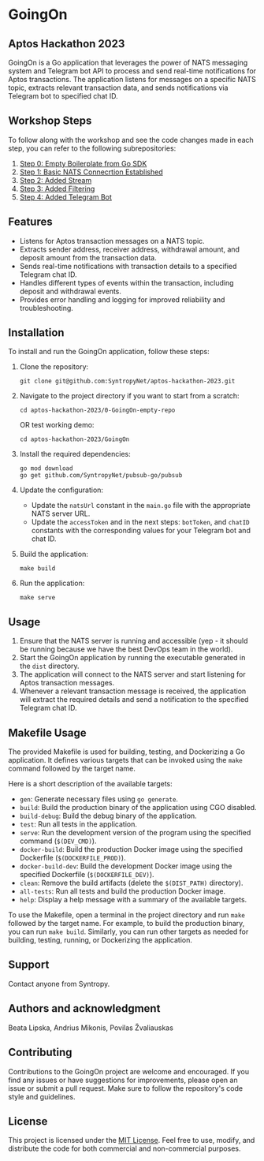# GoingOn
## Aptos Hackathon 2023

GoingOn is a Go application that leverages the power of NATS messaging system and Telegram bot API to process and send real-time notifications for Aptos transactions. The application listens for messages on a specific NATS topic, extracts relevant transaction data, and sends notifications via Telegram bot to specified chat ID.

## Workshop Steps

To follow along with the workshop and see the code changes made in each step, you can refer to the following subrepositories:
1. [Step 0: Empty Boilerplate from Go SDK](https://gitlab.com/syntropynet/devrel/external/hackathons/aptos-hackathon-2023/0-GoingOn-empty-repo)
2. [Step 1: Basic NATS Connecrtion Established](https://gitlab.com/syntropynet/devrel/external/hackathons/aptos-hackathon-2023/1-GoingOn-basic)
3. [Step 2: Added Stream](https://gitlab.com/syntropynet/devrel/external/hackathons/aptos-hackathon-2023/2-GoingOn-added-aptos-stream/)
4. [Step 3: Added Filtering](https://gitlab.com/syntropynet/devrel/external/hackathons/aptos-hackathon-2023/3-GoingOn-added-data-filtering)
5. [Step 4: Added Telegram Bot](https://gitlab.com/syntropynet/devrel/external/hackathons/aptos-hackathon-2023/4-GoinOn-added-telegram-bot)

## Features

- Listens for Aptos transaction messages on a NATS topic.
- Extracts sender address, receiver address, withdrawal amount, and deposit amount from the transaction data.
- Sends real-time notifications with transaction details to a specified Telegram chat ID.
- Handles different types of events within the transaction, including deposit and withdrawal events.
- Provides error handling and logging for improved reliability and troubleshooting.

## Installation

To install and run the GoingOn application, follow these steps:

1. Clone the repository:

   ```shell
   git clone git@github.com:SyntropyNet/aptos-hackathon-2023.git
   ```

2. Navigate to the project directory if you want to start from a scratch:

   ```shell
   cd aptos-hackathon-2023/0-GoingOn-empty-repo
   ```

   OR test working demo:
      ```shell
   cd aptos-hackathon-2023/GoingOn
   ```

3. Install the required dependencies:

   ```shell
   go mod download
   go get github.com/SyntropyNet/pubsub-go/pubsub
   ```

4. Update the configuration:

   - Update the `natsUrl` constant in the `main.go` file with the appropriate NATS server URL.
   - Update the `accessToken` and in the next steps: `botToken`, and `chatID` constants with the corresponding values for your Telegram bot and chat ID.

5. Build the application:

   ```shell
   make build
   ```

6. Run the application:

   ```shell
   make serve
   ```

## Usage

1. Ensure that the NATS server is running and accessible (yep - it should be running because we have the best DevOps team in the world).
2. Start the GoingOn application by running the executable generated in the `dist` directory.
3. The application will connect to the NATS server and start listening for Aptos transaction messages.
4. Whenever a relevant transaction message is received, the application will extract the required details and send a notification to the specified Telegram chat ID.


## Makefile Usage
The provided Makefile is used for building, testing, and Dockerizing a Go application. It defines various targets that can be invoked using the `make` command followed by the target name.

Here is a short description of the available targets:

- `gen`: Generate necessary files using `go generate`.
- `build`: Build the production binary of the application using CGO disabled.
- `build-debug`: Build the debug binary of the application.
- `test`: Run all tests in the application.
- `serve`: Run the development version of the program using the specified command (`$(DEV_CMD)`).
- `docker-build`: Build the production Docker image using the specified Dockerfile (`$(DOCKERFILE_PROD)`).
- `docker-build-dev`: Build the development Docker image using the specified Dockerfile (`$(DOCKERFILE_DEV)`).
- `clean`: Remove the build artifacts (delete the `$(DIST_PATH)` directory).
- `all-tests`: Run all tests and build the production Docker image.
- `help`: Display a help message with a summary of the available targets.

To use the Makefile, open a terminal in the project directory and run `make` followed by the target name. For example, to build the production binary, you can run `make build`. Similarly, you can run other targets as needed for building, testing, running, or Dockerizing the application.

## Support
Contact anyone from Syntropy.

## Authors and acknowledgment
Beata Lipska, Andrius Mikonis, Povilas Žvaliauskas

## Contributing

Contributions to the GoingOn project are welcome and encouraged. If you find any issues or have suggestions for improvements, please open an issue or submit a pull request. Make sure to follow the repository's code style and guidelines.

## License

This project is licensed under the [MIT License](LICENSE). Feel free to use, modify, and distribute the code for both commercial and non-commercial purposes.